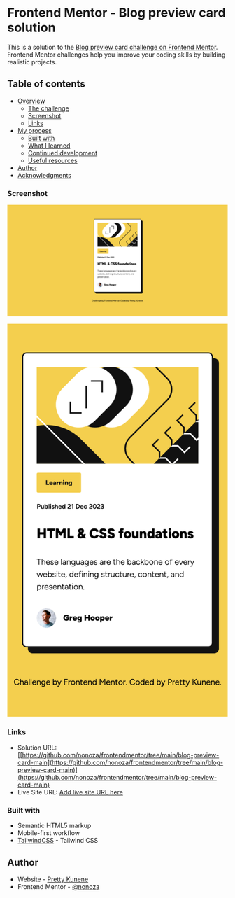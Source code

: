 # Frontend Mentor - Blog preview card solution

This is a solution to the [Blog preview card challenge on Frontend Mentor](https://www.frontendmentor.io/challenges/blog-preview-card-ckPaj01IcS). Frontend Mentor challenges help you improve your coding skills by building realistic projects. 

## Table of contents

- [Overview](#overview)
  - [The challenge](#the-challenge)
  - [Screenshot](#screenshot)
  - [Links](#links)
- [My process](#my-process)
  - [Built with](#built-with)
  - [What I learned](#what-i-learned)
  - [Continued development](#continued-development)
  - [Useful resources](#useful-resources)
- [Author](#author)
- [Acknowledgments](#acknowledgments)


### Screenshot

![](./assets/images/desktop.png)

![](./assets/images/mobile.png)




### Links

- Solution URL: [[https://github.com/nonoza/frontendmentor/tree/main/blog-preview-card-main](https://github.com/nonoza/frontendmentor/tree/main/blog-preview-card-main)](https://github.com/nonoza/frontendmentor/tree/main/blog-preview-card-main)
- Live Site URL: [Add live site URL here](https://your-live-site-url.com)



### Built with

- Semantic HTML5 markup
- Mobile-first workflow
- [TailwindCSS](https://tailwindcss.com/) - Tailwind CSS



## Author

- Website - [Pretty Kunene](https://prettynkunene.co.za/)
- Frontend Mentor - [@nonoza](https://www.frontendmentor.io/profile/nonoza)

